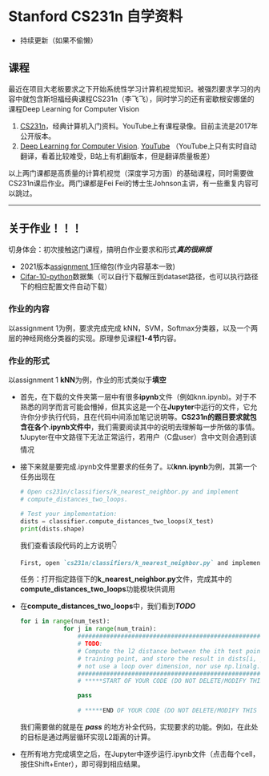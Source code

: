 # Stanford CS231n 自学资料

- 持续更新（如果不偷懒）

## 课程

最近在项目大老板要求之下开始系统性学习计算机视觉知识。被强烈要求学习的内容中就包含斯坦福经典课程CS231n（李飞飞），同时学习的还有密歇根安娜堡的课程Deep Learning for Computer Vision

1. [CS231n](http://cs231n.stanford.edu)，经典计算机入门资料。YouTube上有课程录像。目前主流是2017年公开版本。
2. [Deep Learning for Computer Vision](https://web.eecs.umich.edu/~justincj/teaching/eecs498/FA2020/). [YouTube](https://www.youtube.com/playlist?list=PL5-TkQAfAZFbzxjBHtzdVCWE0Zbhomg7r) （YouTube上只有实时自动翻译，看着比较难受，B站上有机翻版本，但是翻译质量极差）

以上两门课都是高质量的计算机视觉（深度学习方面）的基础课程，同时需要做CS231n课后作业。两门课都是Fei Fei的博士生Johnson主讲，有一些重复内容可以跳过。

***

## 关于作业！！！

切身体会：初次接触这门课程，搞明白作业要求和形式***真的很麻烦***

- 2021版本[assignment 1](https://cs231n.github.io/assignments/2021/assignment1_colab.zip )压缩包(作业内容基本一致)
- [Cifar-10-python](http://www.cs.toronto.edu/~kriz/cifar-10-python.tar.gz)数据集（可以自行下载解压到dataset路径，也可以执行路径下的相应配置文件自动下载）

### 作业的内容

以assignment 1为例，要求完成完成 kNN，SVM，Softmax分类器，以及一个两层的神经网络分类器的实现。原理参见课程**1-4节**内容。

### 作业的形式

以assignment 1 **kNN**为例，作业的形式类似于**填空**

- 首先，在下载的文件夹第一层中有很多**ipynb**文件（例如knn.ipynb)。对于不熟悉的同学而言可能会懵掉，但其实这是一个在**Jupyter**中运行的文件，它允许你分步执行代码，且在代码中间添加笔记说明等。**CS231n的题目要求就包含在各个.ipynb文件中**，我们需要阅读其中的说明去理解每一步所做的事情。
  ❗Jupyter在中文路径下无法正常运行，若用户（C盘user）含中文则会遇到该情况

- 接下来就是要完成.ipynb文件里要求的任务了。以**knn.ipynb**为例，其第一个任务出现在

  ```python
  # Open cs231n/classifiers/k_nearest_neighbor.py and implement
  # compute_distances_two_loops.
  
  # Test your implementation:
  dists = classifier.compute_distances_two_loops(X_test)
  print(dists.shape)
  ```

  我们查看该段代码的上方说明👇

  ```markdown
  First, open `cs231n/classifiers/k_nearest_neighbor.py` and implement the function `compute_distances_two_loops` that uses a (very inefficient) double loop over all pairs of (test, train) examples and computes the distance matrix one element at a time.
  ```

  任务：打开指定路径下的**k_nearest_neighbor.py**文件，完成其中的**compute_distances_two_loops**功能模块供调用
  
- 在**compute_distances_two_loops**中，我们看到***TODO***

  ```python
  for i in range(num_test):
              for j in range(num_train):
                  #####################################################################
                  # TODO:                                                             #
                  # Compute the l2 distance between the ith test point and the jth    #
                  # training point, and store the result in dists[i, j]. You should   #
                  # not use a loop over dimension, nor use np.linalg.norm().          #
                  #####################################################################
                  # *****START OF YOUR CODE (DO NOT DELETE/MODIFY THIS LINE)*****
  
                  pass
                 
                  # *****END OF YOUR CODE (DO NOT DELETE/MODIFY THIS LINE)*****
  ```

  我们需要做的就是在  ***pass***  的地方补全代码，实现要求的功能。例如，在此处的目标是通过两层循环实现L2距离的计算。
- 在所有地方完成填空之后，在Jupyter中逐步运行.ipynb文件（点击每个cell，按住Shift+Enter），即可得到相应结果。
  

